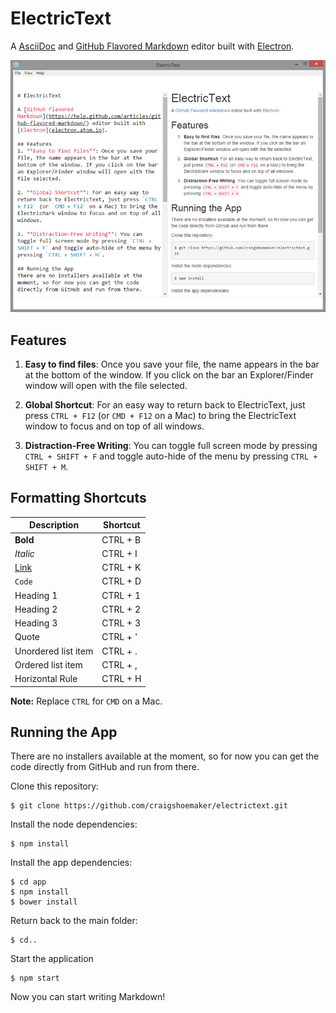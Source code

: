 # ElectricText

A [AsciiDoc](http://www.methods.co.nz/asciidoc/) and [GitHub Flavored Markdown](https://help.github.com/articles/github-flavored-markdown/) editor built with [Electron](electron.atom.io).

![](screenshot.png)

## Features
1. **Easy to find files**: Once you save your file, the name appears in the bar at the bottom of the window. If you click on the bar an Explorer/Finder window will open with the file selected.

2. **Global Shortcut**: For an easy way to return back to ElectricText, just press `CTRL + F12` (or `CMD + F12` on a Mac) to bring the ElectricText window to focus and on top of all windows. 

3. **Distraction-Free Writing**: You can toggle full screen mode by pressing `CTRL + SHIFT + F` and toggle auto-hide of the menu by pressing `CTRL + SHIFT + M`.

## Formatting Shortcuts
Description | Shortcut
---| ---|
**Bold** | CTRL + B
*Italic* | CTRL + I
[Link]() | CTRL + K
`Code` | CTRL + D
Heading 1 | CTRL + 1
Heading 2 | CTRL + 2
Heading 3 | CTRL + 3
Quote | CTRL + '
Unordered list item | CTRL + .
Ordered list item | CTRL + ,
Horizontal Rule | CTRL + H

**Note:** Replace `CTRL` for `CMD` on a Mac.

## Running the App
There are no installers available at the moment, so for now you can get the code directly from GitHub and run from there. 

Clone this repository:

    $ git clone https://github.com/craigshoemaker/electrictext.git
    
Install the node dependencies:

    $ npm install
   
Install the app dependencies:

    $ cd app
    $ npm install
    $ bower install
    
Return back to the main folder:

    $ cd..
    
Start the application
    
    $ npm start
    
Now you can start writing Markdown!
